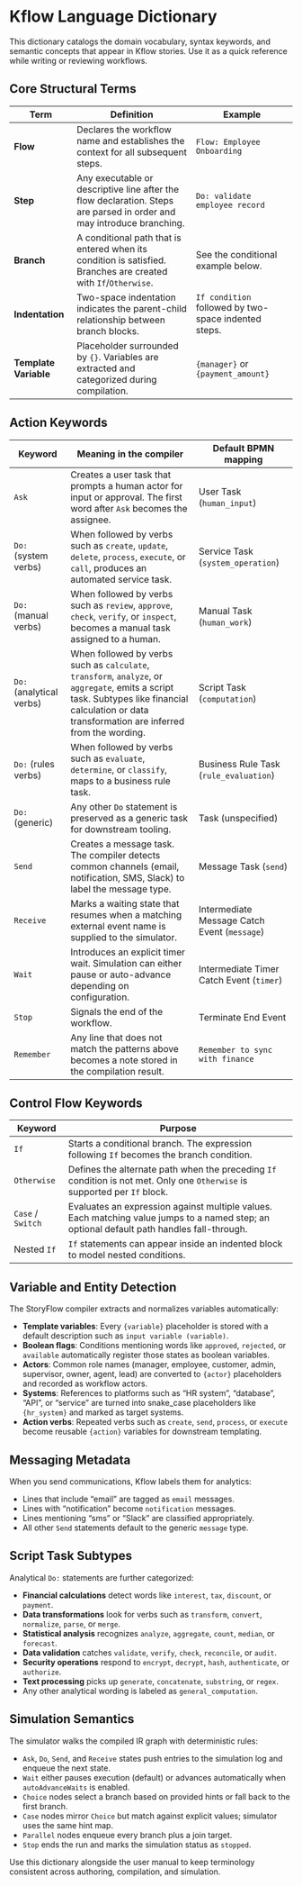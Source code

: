 # Kflow Language Dictionary

This dictionary catalogs the domain vocabulary, syntax keywords, and semantic concepts that appear in Kflow stories. Use it as a quick reference while writing or reviewing workflows.

## Core Structural Terms

| Term | Definition | Example |
| --- | --- | --- |
| **Flow** | Declares the workflow name and establishes the context for all subsequent steps. | `Flow: Employee Onboarding`
| **Step** | Any executable or descriptive line after the flow declaration. Steps are parsed in order and may introduce branching. | `Do: validate employee record`
| **Branch** | A conditional path that is entered when its condition is satisfied. Branches are created with `If`/`Otherwise`. | See the conditional example below.
| **Indentation** | Two-space indentation indicates the parent-child relationship between branch blocks. | `If condition` followed by two-space indented steps.
| **Template Variable** | Placeholder surrounded by `{}`. Variables are extracted and categorized during compilation. | `{manager}` or `{payment_amount}`

## Action Keywords

| Keyword | Meaning in the compiler | Default BPMN mapping |
| --- | --- | --- |
| `Ask` | Creates a user task that prompts a human actor for input or approval. The first word after `Ask` becomes the assignee. | User Task (`human_input`)
| `Do:` (system verbs) | When followed by verbs such as `create`, `update`, `delete`, `process`, `execute`, or `call`, produces an automated service task. | Service Task (`system_operation`)
| `Do:` (manual verbs) | When followed by verbs such as `review`, `approve`, `check`, `verify`, or `inspect`, becomes a manual task assigned to a human. | Manual Task (`human_work`)
| `Do:` (analytical verbs) | When followed by verbs such as `calculate`, `transform`, `analyze`, or `aggregate`, emits a script task. Subtypes like financial calculation or data transformation are inferred from the wording. | Script Task (`computation`)
| `Do:` (rules verbs) | When followed by verbs such as `evaluate`, `determine`, or `classify`, maps to a business rule task. | Business Rule Task (`rule_evaluation`)
| `Do:` (generic) | Any other `Do` statement is preserved as a generic task for downstream tooling. | Task (unspecified)
| `Send` | Creates a message task. The compiler detects common channels (email, notification, SMS, Slack) to label the message type. | Message Task (`send`)
| `Receive` | Marks a waiting state that resumes when a matching external event name is supplied to the simulator. | Intermediate Message Catch Event (`message`)
| `Wait` | Introduces an explicit timer wait. Simulation can either pause or auto-advance depending on configuration. | Intermediate Timer Catch Event (`timer`)
| `Stop` | Signals the end of the workflow. | Terminate End Event
| `Remember` | Any line that does not match the patterns above becomes a note stored in the compilation result. | `Remember to sync with finance`

## Control Flow Keywords

| Keyword | Purpose |
| --- | --- |
| `If` | Starts a conditional branch. The expression following `If` becomes the branch condition. |
| `Otherwise` | Defines the alternate path when the preceding `If` condition is not met. Only one `Otherwise` is supported per `If` block. |
| `Case` / `Switch` | Evaluates an expression against multiple values. Each matching value jumps to a named step; an optional default path handles fall-through. |
| Nested `If` | `If` statements can appear inside an indented block to model nested conditions. |

## Variable and Entity Detection

The StoryFlow compiler extracts and normalizes variables automatically:

- **Template variables**: Every `{variable}` placeholder is stored with a default description such as `input variable (variable)`.
- **Boolean flags**: Conditions mentioning words like `approved`, `rejected`, or `available` automatically register those states as boolean variables.
- **Actors**: Common role names (manager, employee, customer, admin, supervisor, owner, agent, lead) are converted to `{actor}` placeholders and recorded as workflow actors.
- **Systems**: References to platforms such as “HR system”, “database”, “API”, or “service” are turned into snake_case placeholders like `{hr_system}` and marked as target systems.
- **Action verbs**: Repeated verbs such as `create`, `send`, `process`, or `execute` become reusable `{action}` variables for downstream templating.

## Messaging Metadata

When you send communications, Kflow labels them for analytics:

- Lines that include “email” are tagged as `email` messages.
- Lines with “notification” become `notification` messages.
- Lines mentioning “sms” or “Slack” are classified appropriately.
- All other `Send` statements default to the generic `message` type.

## Script Task Subtypes

Analytical `Do:` statements are further categorized:

- **Financial calculations** detect words like `interest`, `tax`, `discount`, or `payment`.
- **Data transformations** look for verbs such as `transform`, `convert`, `normalize`, `parse`, or `merge`.
- **Statistical analysis** recognizes `analyze`, `aggregate`, `count`, `median`, or `forecast`.
- **Data validation** catches `validate`, `verify`, `check`, `reconcile`, or `audit`.
- **Security operations** respond to `encrypt`, `decrypt`, `hash`, `authenticate`, or `authorize`.
- **Text processing** picks up `generate`, `concatenate`, `substring`, or `regex`.
- Any other analytical wording is labeled as `general_computation`.

## Simulation Semantics

The simulator walks the compiled IR graph with deterministic rules:

- `Ask`, `Do`, `Send`, and `Receive` states push entries to the simulation log and enqueue the next state.
- `Wait` either pauses execution (default) or advances automatically when `autoAdvanceWaits` is enabled.
- `Choice` nodes select a branch based on provided hints or fall back to the first branch.
- `Case` nodes mirror `Choice` but match against explicit values; simulator uses the same hint map.
- `Parallel` nodes enqueue every branch plus a join target.
- `Stop` ends the run and marks the simulation status as `stopped`.

Use this dictionary alongside the user manual to keep terminology consistent across authoring, compilation, and simulation.
